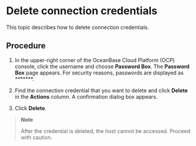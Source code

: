 # Delete connection credentials

This topic describes how to delete connection credentials. 

## Procedure

1. In the upper-right corner of the OceanBase Cloud Platform (OCP) console, click the username and choose **Password Box**.
   The **Password Box** page appears.
   For security reasons, passwords are displayed as *******. 

2. Find the connection credential that you want to delete and click **Delete** in the **Actions** column.
   A confirmation dialog box appears. 

3. Click **Delete**. 

> **Note**
>
> After the credential is deleted, the host cannot be accessed. Proceed with caution. 
